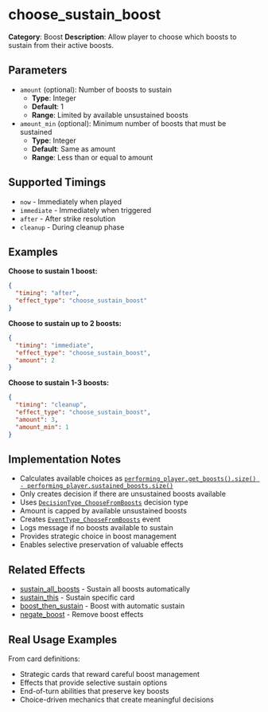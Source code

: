 # choose_sustain_boost

**Category**: Boost
**Description**: Allow player to choose which boosts to sustain from their active boosts.

## Parameters

- `amount` (optional): Number of boosts to sustain
  - **Type**: Integer
  - **Default**: 1
  - **Range**: Limited by available unsustained boosts
- `amount_min` (optional): Minimum number of boosts that must be sustained
  - **Type**: Integer
  - **Default**: Same as amount
  - **Range**: Less than or equal to amount

## Supported Timings

- `now` - Immediately when played
- `immediate` - Immediately when triggered
- `after` - After strike resolution
- `cleanup` - During cleanup phase

## Examples

**Choose to sustain 1 boost:**
```json
{
  "timing": "after",
  "effect_type": "choose_sustain_boost"
}
```

**Choose to sustain up to 2 boosts:**
```json
{
  "timing": "immediate",
  "effect_type": "choose_sustain_boost",
  "amount": 2
}
```

**Choose to sustain 1-3 boosts:**
```json
{
  "timing": "cleanup",
  "effect_type": "choose_sustain_boost",
  "amount": 3,
  "amount_min": 1
}
```

## Implementation Notes

- Calculates available choices as [`performing_player.get_boosts().size() - performing_player.sustained_boosts.size()`](../../scenes/core/local_game.gd:2487)
- Only creates decision if there are unsustained boosts available
- Uses [`DecisionType_ChooseFromBoosts`](../../scenes/core/local_game.gd:2492) decision type
- Amount is capped by available unsustained boosts
- Creates [`EventType_ChooseFromBoosts`](../../scenes/core/local_game.gd:2502) event
- Logs message if no boosts available to sustain
- Provides strategic choice in boost management
- Enables selective preservation of valuable effects

## Related Effects

- [sustain_all_boosts](sustain_all_boosts.md) - Sustain all boosts automatically
- [sustain_this](sustain_this.md) - Sustain specific card
- [boost_then_sustain](boost_then_sustain.md) - Boost with automatic sustain
- [negate_boost](negate_boost.md) - Remove boost effects

## Real Usage Examples

From card definitions:
- Strategic cards that reward careful boost management
- Effects that provide selective sustain options
- End-of-turn abilities that preserve key boosts
- Choice-driven mechanics that create meaningful decisions